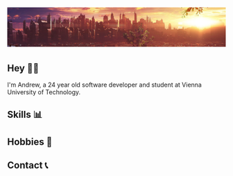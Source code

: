 <h1 align="center">
  <img src="wallpaper.png" alt="Wallpaper"/>
</h1>

## Hey 👋🏼
I'm Andrew, a 24 year old software developer and student at Vienna University of Technology. 

## Skills 📊


## Hobbies 🎯


## Contact 📞
